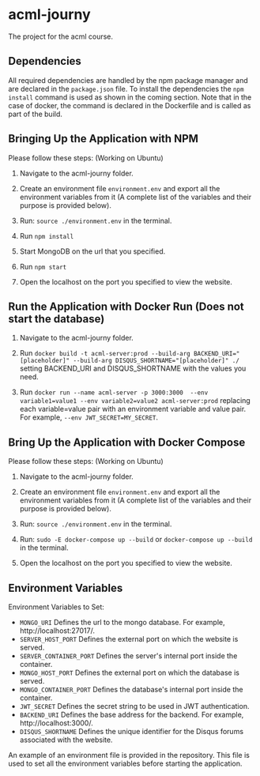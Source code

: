 # acml-journy
The project for the acml course.

## Dependencies
All required dependencies are handled by the npm package manager and are declared in the `package.json` file.
To install the dependencies the `npm install` command is used as shown in the coming section. Note that in the case of docker, the command is declared in the Dockerfile and is called as part of the build.

## Bringing Up the Application with NPM
Please follow these steps: (Working on Ubuntu)
1. Navigate to the acml-journy folder.

2. Create an environment file `environment.env` and export all the environment variables from it (A complete list of the variables and their purpose is provided below).

3. Run: `source ./environment.env` in the terminal.

4. Run `npm install`

5. Start MongoDB on the url that you specified.

6. Run `npm start`

7. Open the localhost on the port you specified to view the website.

## Run the Application with Docker Run (Does not start the database)
1. Navigate to the acml-journy folder.

2. Run `docker build -t acml-server:prod --build-arg BACKEND_URI="[placeholder]" --build-arg DISQUS_SHORTNAME="[placeholder]" ./` setting BACKEND_URI and DISQUS_SHORTNAME with the values you need.

3. Run `docker run --name acml-server -p 3000:3000  --env variable1=value1 --env variable2=value2 acml-server:prod` replacing each variable=value pair with an environment variable and value pair. For example, `--env JWT_SECRET=MY_SECRET`.


## Bring Up the Application with Docker Compose
Please follow these steps: (Working on Ubuntu)
1. Navigate to the acml-journy folder.

2. Create an environment file `environment.env` and export all the environment variables from it (A complete list of the variables and their purpose is provided below).

3. Run: `source ./environment.env` in the terminal.

4. Run: `sudo -E docker-compose up --build` or `docker-compose up --build` in the terminal.

5. Open the localhost on the port you specified to view the website.

## Environment Variables
Environment Variables to Set:
* `MONGO_URI`
   Defines the url to the mongo database. For example, http://localhost:27017/.
* `SERVER_HOST_PORT`
   Defines the external port on which the website is served.
* `SERVER_CONTAINER_PORT`
   Defines the server's internal port inside the container.
* `MONGO_HOST_PORT`
   Defines the external port on which the database is served.
* `MONGO_CONTAINER_PORT`
   Defines the database's internal port inside the container.
* `JWT_SECRET`
   Defines the secret string to be used in JWT authentication.
* `BACKEND_URI`
   Defines the base address for the backend. For example, http://localhost:3000/.
* `DISQUS_SHORTNAME`
   Defines the unique identifier for the Disqus forums associated with the website.

An example of an environment file is provided in the repository. This file is used to set all the environment variables before starting the application.
